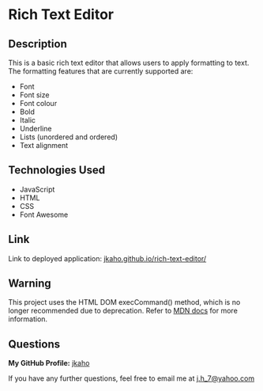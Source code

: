 # Rich Text Editor 

## Description 

This is a basic rich text editor that allows users to apply formatting to text. The formatting features that are currently supported are: 
- Font
- Font size 
- Font colour 
- Bold 
- Italic
- Underline 
- Lists (unordered and ordered)
- Text alignment

## Technologies Used

- JavaScript
- HTML
- CSS
- Font Awesome

## Link

Link to deployed application: [jkaho.github.io/rich-text-editor/](https://jkaho.github.io/rich-text-editor/)

## Warning 

This project uses the HTML DOM execCommand() method, which is no longer recommended due to deprecation. Refer to [MDN docs](https://developer.mozilla.org/en-US/docs/Web/API/Document/execCommand) for more information.

## Questions 

**My GitHub Profile:** [jkaho](https://www.github.com/jkaho/inspecti)

If you have any further questions, feel free to email me at [j.h_7@yahoo.com](j.h_7@yahoo.com)